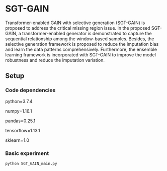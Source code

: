 # SGT-GAIN

Transformer-enabled GAIN with selective generation (SGT-GAIN) is proposed to address the critical missing region issue. In the proposed SGT-GAIN, a transformer-enabled generator is demonstrated to capture the sequential relationship among the window-based samples. Besides, the selective generation framework is proposed to reduce the imputation bias and learn the data patterns comprehensively. Furthermore, the ensemble learning framework is incorporated with SGT-GAIN to improve the model robustness and reduce the imputation variation.

## Setup

### Code dependencies

python=3.7.4

numpy=1.16.1

pandas=0.25.1

tensorflow=1.13.1

sklearn=1.0

### Basic experiment
```
python SGT_GAIN_main.py
```
